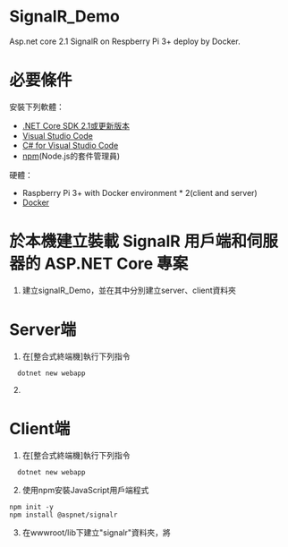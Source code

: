 # SignalR_Demo
Asp.net core 2.1 SignalR on Respberry Pi 3+ deploy by Docker.

# 必要條件
安裝下列軟體：
* [.NET Core SDK 2.1或更新版本](https://www.microsoft.com/net/core)
* [Visual Studio Code](https://code.visualstudio.com/download)
* [C# for Visual Studio Code](https://marketplace.visualstudio.com/items?itemName=ms-vscode.csharp)
* [npm](https://www.npmjs.com/get-npm)(Node.js的套件管理員)

硬體：
* Raspberry Pi 3+ with Docker environment * 2(client and server)
* [Docker](http://blog.itist.tw/2017/06/how-to-install-docker-ce-with-raspbian-jessie.html)

# 於本機建立裝載 SignalR 用戶端和伺服器的 ASP.NET Core 專案
1. 建立signalR_Demo，並在其中分別建立server、client資料夾

# Server端
1. 在[整合式終端機]執行下列指令
  ```dotnet cli
    dotnet new webapp
  ```
2. 

# Client端
1. 在[整合式終端機]執行下列指令
  ```dotnet cli
    dotnet new webapp
  ```
2. 使用npm安裝JavaScript用戶端程式
  ```npm
  npm init -y
  npm install @aspnet/signalr
  ```
3. 在wwwroot/lib下建立"signalr"資料夾，將
